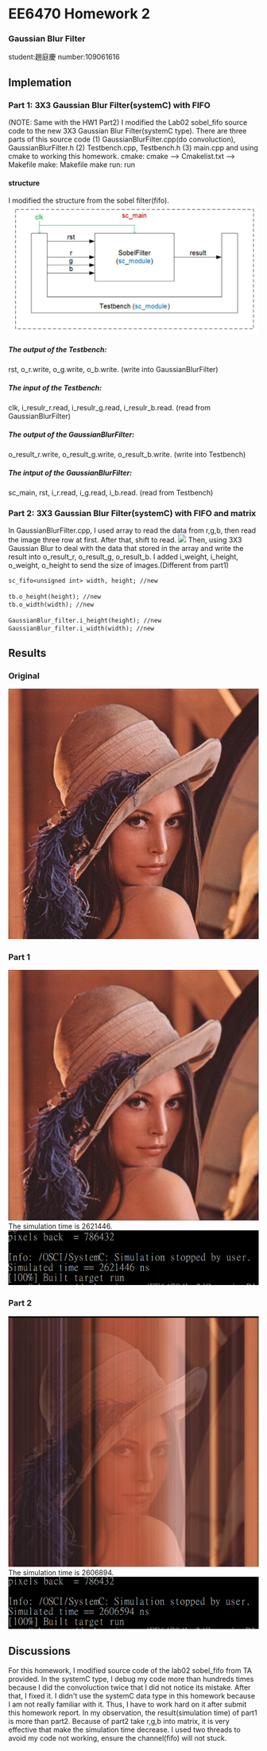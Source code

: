 # EE6470 Homework 2
### Gaussian Blur Filter
student:趙庭慶 number:109061616
## Implemation
### Part 1: 3X3 Gaussian Blur Filter(systemC) with FIFO
(NOTE: Same with the HW1 Part2)
I modified the Lab02 sobel_fifo source code to the new 3X3 Gaussian Blur Filter(systemC type).
There are three parts of this source code
(1) GaussianBlurFilter.cpp(do convoluction), GaussianBlurFilter.h
(2) Testbench.cpp, Testbench.h
(3) main.cpp
and using cmake to working this homework.
cmake: cmake --> Cmakelist.txt --> Makefile
make: Makefile
make run: run
#### structure
I modified the structure from the sobel filter(fifo).
![](https://github.com/patrick047/EE6470/blob/main/hw1/sobel_sw/001.jpg)
##### The output of the Testbench:
rst, o_r.write, o_g.write, o_b.write. (write into GaussianBlurFilter)
##### The input of the Testbench:
clk, i_resulr_r.read, i_resulr_g.read, i_resulr_b.read. (read from GaussianBlurFilter)
##### The output of the GaussianBlurFilter:
o_result_r.write, o_result_g.write, o_result_b.write. (write into Testbench)
##### The intput of the GaussianBlurFilter:
sc_main, rst, i_r.read, i_g.read, i_b.read. (read from Testbench)

### Part 2: 3X3 Gaussian Blur Filter(systemC) with FIFO and matrix
In GaussianBlurFilter.cpp, I used array to read the data from r,g,b, then read the image three row at first. 
After that, shift to read.
![](https://raw.githubusercontent.com/patrick047/EE6470/main/hw2/GaussianBlurP2/hw2_3.bmp)
Then, using 3X3 Gaussian Blur to deal with the data that stored in the array and write the result into o_result_r, o_result_g, o_result_b. 
I added i_weight, i_height, o_weight, o_height to send the size of images.(Different from part1)
```
sc_fifo<unsigned int> width, height; //new

tb.o_height(height); //new
tb.o_width(width); //new

GaussianBlur_filter.i_height(height); //new
GaussianBlur_filter.i_width(width); //new

```

## Results 
### Original
![](https://raw.githubusercontent.com/patrick047/EE6470/main/hw1/Gaussian_Blur/lena.bmp)
### Part 1
![](https://raw.githubusercontent.com/patrick047/EE6470/main/hw2/GaussianBlurSC/build/lena_filted.bmp)
The simulation time is 2621446.
![](https://raw.githubusercontent.com/patrick047/EE6470/main/hw2/GaussianBlurSC/hw2_1.png)
### Part 2
![](https://raw.githubusercontent.com/patrick047/EE6470/main/hw2/GaussianBlurP2/build/lena_filted.bmp)
The simulation time is 2606894.
![](https://raw.githubusercontent.com/patrick047/EE6470/main/hw2/GaussianBlurP2/hw2_2.png)

## Discussions
For this homework, I modified source code of the lab02 sobel_fifo from TA provided.
In the systemC type, I debug my code more than hundreds times because I did the convoluction twice that I did not notice its mistake.
After that, I fixed it. 
I didn't use the systemC data type in this homework because I am not really familiar with it.
Thus, I have to work hard on it after submit this homework report. 
In my observation, the result(simulation time) of part1 is more than part2.
Because of part2 take r,g,b into matrix, it is very effective that make the simulation time decrease.
I used two threads to avoid my code not working, ensure the channel(fifo) will not stuck.
